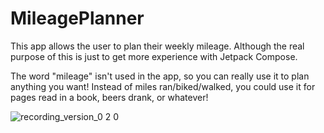 # MileagePlanner

This app allows the user to plan their weekly mileage. Although the real purpose of this is just to get more experience with Jetpack Compose.

The word "mileage" isn't used in the app, so you can really use it to plan anything you want! Instead of miles ran/biked/walked, you could use it for pages read in a book, beers drank, or whatever!

![recording_version_0 2 0](https://github.com/user-attachments/assets/a41f3ec2-6566-4d57-b66c-a83b01052cfd)

